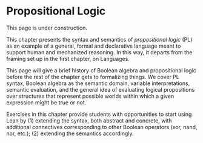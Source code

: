 # Propositional Logic

This page is under construction. 

This chapter presents the syntax and semantics of *propositional logic*
(PL) as an example of a general, formal and declarative language meant to
support human and mechanized reasoning. In this way, it departs from the
framing set up in the first chapter, on Languages.

This page will give a brief history of Boolean algebra and propositional
logic before the rest of the chapter gets to formalizing things. We cover
PL syntax, Boolean algebra as the semantic domain, variable interpretations,
semantic evaluation, and the general idea of evaluating logical propositions
over structures that represent possible worlds within which a given expression
might be true or not.

Exercises in this chapter provide students with opportunities to start using
Lean by (1) extending the syntax, both abstract and concrete, with additional
connectives corresponding to other Boolean operators (xor, nand, nor, etc.);
(2) extending the semantics accordingly.

